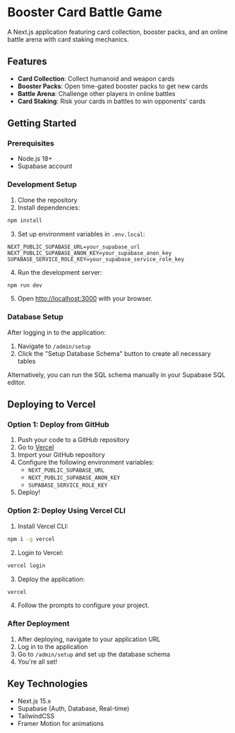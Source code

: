 # Booster Card Battle Game

A Next.js application featuring card collection, booster packs, and an online battle arena with card staking mechanics.

## Features

- **Card Collection**: Collect humanoid and weapon cards
- **Booster Packs**: Open time-gated booster packs to get new cards
- **Battle Arena**: Challenge other players in online battles
- **Card Staking**: Risk your cards in battles to win opponents' cards

## Getting Started

### Prerequisites

- Node.js 18+
- Supabase account

### Development Setup

1. Clone the repository
2. Install dependencies:

```bash
npm install
```

3. Set up environment variables in `.env.local`:

```
NEXT_PUBLIC_SUPABASE_URL=your_supabase_url
NEXT_PUBLIC_SUPABASE_ANON_KEY=your_supabase_anon_key
SUPABASE_SERVICE_ROLE_KEY=your_supabase_service_role_key
```

4. Run the development server:

```bash
npm run dev
```

5. Open [http://localhost:3000](http://localhost:3000) with your browser.

### Database Setup

After logging in to the application:

1. Navigate to `/admin/setup`
2. Click the "Setup Database Schema" button to create all necessary tables

Alternatively, you can run the SQL schema manually in your Supabase SQL editor.

## Deploying to Vercel

### Option 1: Deploy from GitHub

1. Push your code to a GitHub repository
2. Go to [Vercel](https://vercel.com/new)
3. Import your GitHub repository
4. Configure the following environment variables:
   - `NEXT_PUBLIC_SUPABASE_URL`
   - `NEXT_PUBLIC_SUPABASE_ANON_KEY`
   - `SUPABASE_SERVICE_ROLE_KEY`
5. Deploy!

### Option 2: Deploy Using Vercel CLI

1. Install Vercel CLI:

```bash
npm i -g vercel
```

2. Login to Vercel:

```bash
vercel login
```

3. Deploy the application:

```bash
vercel
```

4. Follow the prompts to configure your project.

### After Deployment

1. After deploying, navigate to your application URL
2. Log in to the application
3. Go to `/admin/setup` and set up the database schema
4. You're all set!

## Key Technologies

- Next.js 15.x
- Supabase (Auth, Database, Real-time)
- TailwindCSS
- Framer Motion for animations

